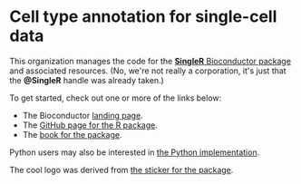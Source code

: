 # Cell type annotation for single-cell data

This organization manages the code for the [**SingleR** Bioconductor package](https://bioconductor.org/packages/SingleR) and associated resources.
(No, we're not really a corporation, it's just that the **@SingleR** handle was already taken.)

To get started, check out one or more of the links below:

- The Bioconductor [landing page](https://bioconductor.org/packages/SingleR).
- The [GitHub page for the R package](https://github.com/SingleR-inc/SingleR).
- The [book for the package](https://bioconductor.org/books/release/SingleRBook/).

Python users may also be interested in [the Python implementation](https://github.com/SingleR-inc/singler).

The cool logo was derived from [the sticker for the package](https://github.com/Bioconductor/BiocStickers/tree/devel/SingleR).
